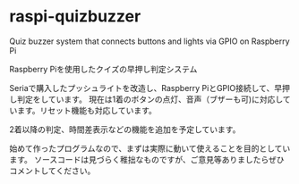 # raspi-quizbuzzer
Quiz buzzer system that connects buttons and lights via GPIO on Raspberry Pi

Raspberry Piを使用したクイズの早押し判定システム


Seriaで購入したプッシュライトを改造し、Raspberry PiとGPIO接続して、早押し判定をしています。
現在は1着のボタンの点灯、音声（ブザーも可)に対応しています。リセット機能も対応しています。

2着以降の判定、時間差表示などの機能を追加を予定しています。

始めて作ったプログラムなので、まずは実際に動いて使えることを目的としています。
ソースコードは見づらく稚拙なものですが、ご意見等ありましたらぜひコメントしてください。